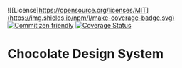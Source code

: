 ![[License]https://opensource.org/licenses/MIT](https://img.shields.io/npm/l/make-coverage-badge.svg) [![Commitizen friendly](https://img.shields.io/badge/commitizen-friendly-brightgreen.svg)](http://commitizen.github.io/cz-cli/) [![Coverage Status](https://coveralls.io/repos/github/razvangeangu/cho-design-system/badge.svg?branch=master&t=PGI2iS)](https://coveralls.io/github/razvangeangu/cho-design-system?branch=master)

# Chocolate Design System
